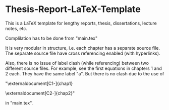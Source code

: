 # Thesis-Report-LaTeX-Template

This is a LaTeX template for lengthy reports, thesis, dissertations, lecture notes, etc. 

Complilation has to be done from "main.tex"

It is very modular in structure, i.e. each chapter has a separate source file. The separate source file have cross referencing enabled (with hyperlinks).

Also, there is no issue of label clash (while referencing) between two different source files. For example, see the first equations in chapters 1 and 2 each. They have the same label "a". But there is no clash due to the use of 

"\externaldocument[C1-]{chap1}

\externaldocument[C2-]{chap2}"

in "main.tex".
